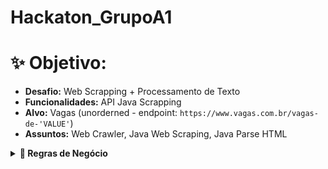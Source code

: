 # Hackaton_GrupoA1

# ✨ Objetivo:

- **Desafio:** Web Scrapping + Processamento de Texto
- **Funcionalidades:** API Java Scrapping
- **Alvo:** Vagas (unorderned - endpoint: `https://www.vagas.com.br/vagas-de-'VALUE'`)
- **Assuntos:** Web Crawler, Java Web Scraping, Java Parse HTML

<details>
<summary><b>📒 Regras de Negócio</b></summary>

## Requisitos:
### 1. Vaga
    - String cargo (not null)
    - String empresa (not null)
    - String nivelVaga (not null)
    - Integer quantidadeVaga (null)
    - String detalheVaga (not null)
    - String localidade (not null)
    - Date dataPublicacao (now)
    - String salario (text ou à combinar)

### 2. Páginas (Front)
    - Página Produto: `domain.com`
    - Página Produto: `domain.com/vagas`

### Tecnologias e Libs
    - Angular
    - Java
    - JSoup: `https://jsoup.org/`

### Design
    - Página Inicial
![Página Inicial](assets/images/pagina-inicial.png)

    - Página Vagas
![Página Vagas](assets/images/pagina-vagas.png)

</details>